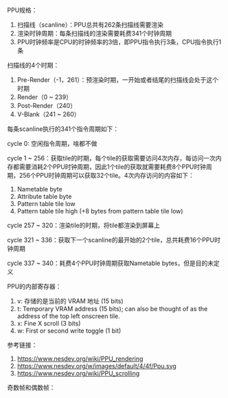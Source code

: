 PPU规格：
1. 扫描线（scanline）：PPU总共有262条扫描线需要渲染
2. 渲染时钟周期：每条扫描线的渲染需要耗费341个时钟周期
3. PPU时钟频率是CPU的时钟频率的3倍，即PPU指令执行3条，CPU指令执行1条

扫描线的4个时期：
1. Pre-Render（-1，261）：预渲染时期，一开始或者结尾的扫描线会处于这个时期
2. Render（0 ~ 239）
3. Post-Render（240） 
4. V-Blank（241 ~ 260）



每条scanline执行的341个指令周期如下：

cycle 0: 空闲指令周期，啥都不做

cycle 1 ~ 256：获取tile的时期，每个tile的获取需要访问4次内存，每访问一次内存都需要消耗2个PPU时钟周期，因此1个tile的获取就需要耗费8个PPU时钟周期，256个PPU时钟周期可以获取32个tile。4次内存访问的内容如下：
1. Nametable byte
2. Attribute table byte
3. Pattern table tile low
4. Pattern table tile high (+8 bytes from pattern table tile low)

cycle 257 ~ 320：渲染tile的时期，将tile都渲染到屏幕上

cycle 321 ~ 336：获取下一个scanline的最开始的2个tile，总共耗费16个PPU时钟周期

cycle 337 ~ 340：耗费4个PPU时钟周期获取Nametable bytes，但是目的未定义

PPU的内部寄存器：
1. v: 存储的是当前的 VRAM 地址 (15 bits)
2. t: Temporary VRAM address (15 bits); can also be thought of as the address of the top left onscreen tile.
3. x: Fine X scroll (3 bits)
4. w: First or second write toggle (1 bit)

参考链接：
1. https://www.nesdev.org/wiki/PPU_rendering
2. https://www.nesdev.org/w/images/default/4/4f/Ppu.svg
3. https://www.nesdev.org/wiki/PPU_scrolling

奇数帧和偶数帧：

